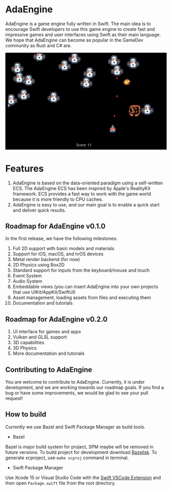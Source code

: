 # AdaEngine

AdaEngine is a game engine fully written in Swift. The main idea is to encourage Swift developers to use this game engine to create fast and impressive games and user interfaces using Swift as their main language. We hope that AdaEngine can become as popular in the GameDev community as Rust and C# are.

![Screenshot from test game SpaceInvaders](Assets/space_invaders.jpeg)

# Features

1) AdaEngine is based on the data-oriented paradigm using a self-written ECS. The AdaEngine ECS has been inspired by Apple's RealityKit framework. ECS provides a fast way to work with the game world because it is more friendly to CPU caches.
2) AdaEngine is easy to use, and our main goal is to enable a quick start and deliver quick results.

## Roadmap for AdaEngine v0.1.0

In the first release, we have the following milestones:

1) Full 2D support with basic models and materials
2) Support for iOS, macOS, and tvOS devices
3) Metal render backend (for now)
4) 2D Physics using Box2D
5) Standard support for inputs from the keyboard/mouse and touch
6) Event System
7) Audio System
8) Embeddable views (you can insert AdaEngine into your own projects that use UIKit/AppKit/SwiftUI)
9) Asset management, loading assets from files and executing them
10) Documentation and tutorials

## Roadmap for AdaEngine v0.2.0

1) UI interface for games and apps
2) Vulkan and GLSL support
3) 3D capabilities
4) 3D Physics
5) More documentation and tutorials

## Contributing to AdaEngine

You are welcome to contribute to AdaEngine. Currently, it is under development, and we are working towards our roadmap goals. If you find a bug or have some improvements, we would be glad to see your pull request!

## How to build

Currently we use Bazel and Swift Package Manager as build tools. 

* Bazel 

Bazel is major build system for project, SPM maybe will be removed in future versions. To build project for development download [Bazelisk](https://github.com/bazelbuild/bazelisk). To generate xcproject, use `make xcproj` command in terminal. 

* Swift Package Manager

Use Xcode 15 or Visual Studio Code with the [Swift VSCode Extension](https://www.swift.org/blog/vscode-extension/) and then open `Package.swift` file from the root directory. 